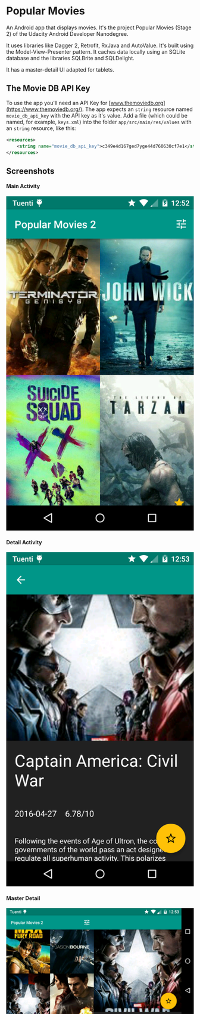 # Popular Movies

An Android app that displays movies. It's the project Popular Movies (Stage 2) of the Udacity Android Developer Nanodegree.

It uses libraries like Dagger 2, Retrofit, RxJava and AutoValue. It's built using the Model-View-Presenter pattern. It caches data locally using an SQLite database and the libraries SQLBrite and SQLDelight.

It has a master-detail UI adapted for tablets.

## The Movie DB API Key

To use the app you'll need an API Key for [www.themoviedb.org](https://www.themoviedb.org/). The app
expects an `string` resource named `movie_db_api_key` with the API key as it's value. Add a file
(which could be named, for example, `keys.xml`) into the folder `app/src/main/res/values` with an
`string` resource, like this:

```xml
<resources>
    <string name="movie_db_api_key">c349e4d167ged7yge44d760630cf7e1</string>
</resources>
```

## Screenshots

#### Main Activity

![Main Activity](/screenshots/feature-MainActivity-11102016125237.png?raw=true "Main Activity")

<p></p>

#### Detail Activity

![Detail Activity](/screenshots/feature-MainActivity-11102016125308.png?raw=true "Detail Activity")

<p></p>

#### Master Detail

![Master Detail](/screenshots/Screenshot_2016-11-10-12-53-44.png?raw=true "Master Detail")

